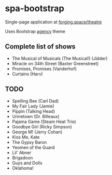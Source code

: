 # spa-bootstrap
Single-page application at [forging.space/theatre](https://forging.space/theatre/)

Uses Bootstrap [agency](https://startbootstrap.com/template-overviews/agency/) theme

## Complete list of shows
* The Musical of Musicals (The Musical!) (Jidder)
* Miracle on 34th Street (Baxter Greenstreet)
* Promises, Promises (Vanderhof)
* Curtains (Harv)

## TODO
* Spelling Bee (Carl Dad)
* My Fair Lady (Jamie)
* Pippin (Talking Head)
* Urinetown (Dr. Billeaux)
* Pajama Game (Steam Heat Trio)
* Goodbye Girl (Ricky Simpson)
* George M! (Jerry Cohan)
* Kiss Me, Kate
* The Gypsy Baron
* Yeomen of the Guard
* Lil' Abner
* Brigadoon
* Guys and Dolls
* Oklahoma!
